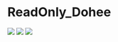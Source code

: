 # ReadOnly_Dohee

<img src="https://capsule-render.vercel.app/api?type=cylinder&color=3e01ff&height=150&section=header&text=HELLO,STRANGER&animation=blinking&fontSize=40&fontColor=ffffff" />
<img src="https://github-readme-stats.vercel.app/api?username=dodoheeee&show_icons=true&theme=highcontrast"/>
<img src="https://github-readme-stats.vercel.app/api/top-langs/?username=dodoheeee&size_weight=0.5&count_weight=0.5"/>

